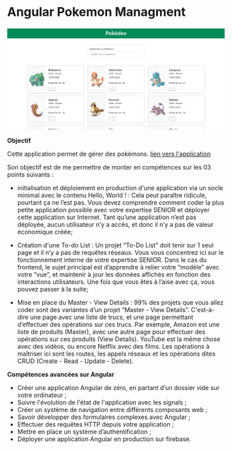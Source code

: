 # Angular Pokemon Managment


   <div align="center">
       <img src="/public/images/pokemon-app.PNG" alt="Interface de l'application de gestion des pokemons" width="900">
     </div>

  **Objectif**

Cette application permet de gérer des pokémons. [lien vers l'application](https://angular-pokemon-management.web.app)

Son objectif est de me permettre de monter en compétences sur les 03 points suivants :


- initialisation et déploiement en production d'une application via un socle minimal avec le contenu Hello, World ! : Cela peut paraître ridicule, pourtant ça ne l’est pas. Vous devez comprendre comment coder la plus petite application possible avec votre expertise SENIOR et déployer cette application sur Internet. Tant qu’une application n’est pas déployée, aucun utilisateur n’y a accès, et donc il n’y a pas de valeur économique créée;


- Création d'une To-do List : Un projet “To-Do List” doit tenir sur 1 seul page et il n’y a pas de requêtes réseaux. Vous vous concentrez ici sur le fonctionnement interne de votre expertise SENIOR. Dans le cas du frontend, le sujet principal est d’apprendre à relier votre “modèle” avec votre “vue”, et maintenir à jour les données affichés en fonction des interactions utilisateurs. Une fois que vous êtes à l’aise avec ça, vous pouvez passer à la suite;


- Mise en place du Master - View Details : 99% des projets que vous allez coder sont des variantes d’un projet “Master - View Details”. C'est-à-dire une page avec une liste de trucs, et une page permettant d’effectuer des opérations sur ces trucs. Par exemple, Amazon est une liste de produits (Master), avec une autre page pour effectuer des opérations sur ces produits (View Details). YouTube est la même chose avec des vidéos, ou encore Netflix avec des films. Les opérations à maîtriser ici sont les routes, les appels réseaux et les opérations dites CRUD (Create - Read - Update - Delete).
 
 **Compétences avancées sur Angular**

- Créer une application Angular de zéro, en partant d’un dossier vide sur votre ordinateur ;
- Suivre l'évolution de l'état de l'application avec les signals ;
- Créer un système de navigation entre différents composants web ;
- Savoir développer des formulaires complexes avec Angular ;
- Effectuer des requêtes HTTP depuis votre application ;
- Mettre en place un système d’authentification ;
- Déployer une application Angular en production sur firebase.


